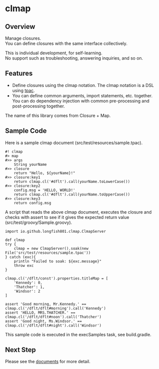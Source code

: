 # clmap

## Overview

Manage closures.  
You can define closures with the same interface collectively.

This is individual development, for self-learning.  
No support such as troubleshooting, answering inquiries, and so on.

## Features

* Define closures using the clmap notation.
  The clmap notation is a DSL using [tpac](/tpac/).
* You can define common arguments, import statements, etc. together.
  You can do dependency injection with common pre-processing and post-processing together.

The name of this library comes from Closure + Map.

## Sample Code

Here is a sample clmap document (src/test/resources/sample.tpac).

```
#! clmap
#> map
#>> args
	String yourName
#>> closure
	return "Hello, ${yourName}!"
#>> closure:key1
	return clmap.cl('#dflt').call(yourName.toLowerCase())
#>> closure:key2
	config.msg = 'HELLO, WORLD!'
	return clmap.cl('#dflt').call(yourName.toUpperCase())
#>> closure:key3
	return config.msg
```

A script that reads the above clmap document, executes the closure and checks with assert to see if it gives the expected return value (src/test/groovy/Sample.groovy).

```
import io.github.longfish801.clmap.ClmapServer

def clmap
try {
	clmap = new ClmapServer().soak(new File('src/test/resources/sample.tpac'))
} catch (exc){
	println "Failed to soak: ${exc.message}"
	throw exc
}

clmap.cl('/dflt/const').properties.titleMap = [
	'Kennedy': 0,
	'Thatcher': 1,
	'Windsor': 2
]

assert 'Good morning, Mr.Kennedy.' == clmap.cl('/dflt/dflt#morning').call('Kennedy')
assert 'HELLO, MRS.THATCHER.' == clmap.cl('/dflt/dflt#noon').call('Thatcher')
assert 'Good night, Ms.Windsor.' == clmap.cl('/dflt/dflt#night').call('Windsor')
```

This sample code is executed in the execSamples task, see build.gradle.

## Next Step

Please see the [documents](https://longfish801.github.io/maven/clmap/) for more detail.
